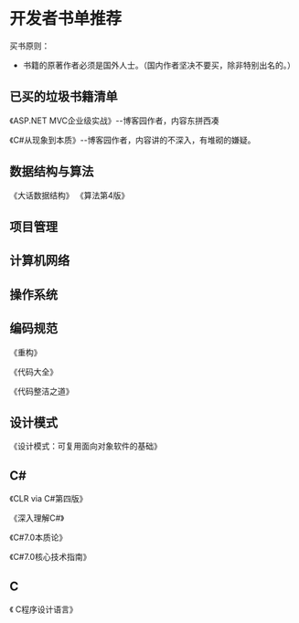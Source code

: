 # 开发者书单推荐

买书原则：

- 书籍的原著作者必须是国外人士。（国内作者坚决不要买，除非特别出名的。）

  





## 已买的垃圾书籍清单

《ASP.NET MVC企业级实战》--博客园作者，内容东拼西凑

《C#从现象到本质》--博客园作者，内容讲的不深入，有堆砌的嫌疑。







## 数据结构与算法

《大话数据结构》
《算法第4版》



## 项目管理



## 计算机网络



## 操作系统



## 编码规范

《重构》

《代码大全》

《代码整洁之道》



## 设计模式

《设计模式：可复用面向对象软件的基础》





## C#

《CLR via C#第四版》

《深入理解C#》

《C#7.0本质论》

《C#7.0核心技术指南》



## C

《 C程序设计语言》

